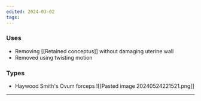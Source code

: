 ```yaml
---
edited: 2024-03-02
tags:
---
```

### Uses
- Removing [[Retained conceptus]] without damaging uterine wall 
- Removed using twisting motion 
### Types
- Haywood Smith's Ovum forceps 
![[Pasted image 20240524221521.png]]
---
